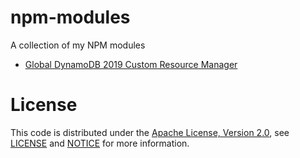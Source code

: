 # npm-modules
A collection of my NPM modules

- [Global DynamoDB 2019 Custom Resource Manager](cfn-global-dynamodb-custom-resource-manager/README.md)

# License
This code is distributed under the [Apache License, Version 2.0](http://www.apache.org/licenses/LICENSE-2.0), see [LICENSE](LICENSE) and [NOTICE](NOTICE) for more information.
